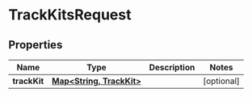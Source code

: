 
# TrackKitsRequest

## Properties
Name | Type | Description | Notes
------------ | ------------- | ------------- | -------------
**trackKit** | [**Map&lt;String, TrackKit&gt;**](TrackKit.md) |  |  [optional]



